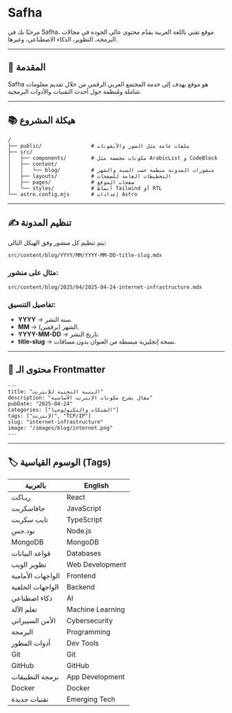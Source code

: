 # Safha

مرحبًا بك في Safha، موقع تقني باللغة العربية يقدّم محتوى عالي الجودة في مجالات البرمجة، التطوير، الذكاء الاصطناعي، وغيرها.

---

## 🚀 المقدمة

Safha هو موقع يهدف إلى خدمة المجتمع العربي الرقمي من خلال تقديم معلومات شاملة ومُنظمة حول أحدث التقنيات والأدوات البرمجية.

---

## 📚 هيكلة المشروع

```
/
├── public/                # ملفات عامة مثل الصور والأيقونات
├── src/
│   ├── components/        # مكونات مخصصة مثل ArabicList و CodeBlock
│   ├── content/
│   │   └── blog/          # منشورات المدونة منظمة حسب السنة والشهر
│   ├── layouts/           # التخطيطات العامة للصفحات
│   ├── pages/             # صفحات الموقع
│   └── styles/            # أنماط Tailwind أو RTL
└── astro.config.mjs       # إعدادات Astro
```

---

## ✍️ تنظيم المدونة

يتم تنظيم كل منشور وفق الهيكل التالي:

```
src/content/blog/YYYY/MM/YYYY-MM-DD-title-slug.mdx
```

### مثال على منشور:

```
src/content/blog/2025/04/2025-04-24-internet-infrastructure.mdx
```

### تفاصيل التنسيق:

- **YYYY** → سنة النشر.
- **MM** → الشهر (برقمين).
- **YYYY-MM-DD** → تاريخ النشر.
- **title-slug** → نسخة إنجليزية مبسطة من العنوان بدون مسافات.

---

## 📄 محتوى الـ Frontmatter

```mdx
---
title: "البنية التحتية للإنترنت"
description: "مقال يشرح مكونات الإنترنت الأساسية"
pubDate: "2025-04-24"
categories: ["الشبكات والتكنولوجيا"]
tags: ["الإنترنت", "TCP/IP"]
slug: "internet-infrastructure"
image: "/images/blog/internet.png"
---
```

---

## 🏷️ الوسوم القياسية (Tags)

| بالعربية          | English          |
| ----------------- | ---------------- |
| ريـاكت            | React            |
| جافاسكربت         | JavaScript       |
| تايب سكربت        | TypeScript       |
| نود.جس            | Node.js          |
| MongoDB           | MongoDB          |
| قواعد البيانات    | Databases        |
| تطوير الويب       | Web Development  |
| الواجهات الأمامية | Frontend         |
| الواجهات الخلفية  | Backend          |
| ذكاء اصطناعي      | AI               |
| تعلم الآلة        | Machine Learning |
| الأمن السيبراني   | Cybersecurity    |
| البرمجة           | Programming      |
| أدوات المطور      | Dev Tools        |
| Git               | Git              |
| GitHub            | GitHub           |
| برمجة التطبيقات   | App Development  |
| Docker            | Docker           |
| تقنيات جديدة      | Emerging Tech    |
